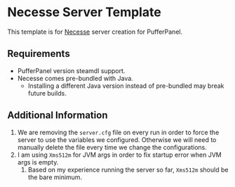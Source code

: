 # Necesse Server Template

This template is for [Necesse](https://necessegame.com/) server creation for PufferPanel.

## Requirements

- PufferPanel version steamdl support.
- Necesse comes pre-bundled with Java.
  - Installing a different Java version instead of pre-bundled may break future builds.

## Additional Information

1. We are removing the `server.cfg` file on every run in order to force the server to use the variables we configured. Otherwise we will need to manually delete the file every time we change the configurations.
2. I am using `Xms512m` for JVM args in order to fix startup error when JVM args is empty.
   1. Based on my experience running the server so far, `Xms512m` should be the bare minimum.
